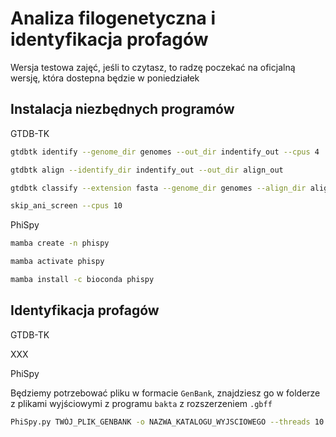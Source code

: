 # Analiza filogenetyczna i identyfikacja profagów

Wersja testowa zajęć, jeśli to czytasz, to radzę poczekać na oficjalną wersję, która dostepna będzie w poniedziałek

## Instalacja niezbędnych programów

GTDB-TK

```bash
gtdbtk identify --genome_dir genomes --out_dir indentify_out --cpus 4
```

```bash
gtdbtk align --identify_dir indentify_out --out_dir align_out
```

```bash
gtdbtk classify --extension fasta --genome_dir genomes --align_dir align_out --out_dir classify_out --
```

```bash
skip_ani_screen --cpus 10
```

PhiSpy

```bash
mamba create -n phispy
```
```bash
mamba activate phispy
```
```bash
mamba install -c bioconda phispy
```

## Identyfikacja profagów

GTDB-TK

XXX

PhiSpy

Będziemy potrzebować pliku w formacie `GenBank`, znajdziesz go w folderze z plikami wyjściowymi z programu `bakta` z rozszerzeniem `.gbff`

```bash
PhiSpy.py TWÓJ_PLIK_GENBANK -o NAZWA_KATALOGU_WYJSCIOWEGO --threads 10 --color --output_choice 7
```
